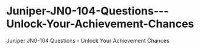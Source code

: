 # Juniper-JN0-104-Questions---Unlock-Your-Achievement-Chances
Juniper JN0-104 Questions - Unlock Your Achievement Chances
